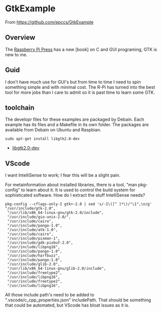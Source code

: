 # GtkExample

From <https://github.com/epccs/GtkExample>

## Overview

The [Raspberry Pi Press] has a new [book] on C and GUI programing, GTK is new to me.

[Raspberry Pi Press]: https://www.raspberrypi.org/blog/an-introduction-to-c-gui-programming-the-new-book-from-raspberry-pi-press/
[boook]: https://www.raspberrypi.org/magpi-issues/C_GUI_Programming.pdf


## Guid

I don't have much use for GUI's but from time to time I need to spin something simple and with minimal cost. The R-Pi has turned into the best tool for more jobs than I care to admit so it is past time to learn some GTK.


## toolchain

The developr files for these examples are packaged by Debain. Each example has its files and a Makefile in its own folder. The packages are available from Debain on Ubuntu and Raspbian. 

```
sudo apt-get install libgtk2.0-dev
```

* [libgtk2.0-dev](https://packages.ubuntu.com/search?keywords=libgtk2.0-dev)


## VScode

I want IntelliSense to work; I fear this will be a slight pain.

For metainformation about installed libraries, there is a tool, "man pkg-config" to learn about it. It is used to control the build system for sophisticated software. How do I extract the stuff IntelliSense needs?

```
pkg-config --cflags-only-I gtk+-2.0 | sed 's/-I\([^ ]*\)/"\1",\n/g'
"/usr/include/gtk-2.0",
 "/usr/lib/x86_64-linux-gnu/gtk-2.0/include",
 "/usr/include/gio-unix-2.0/",
 "/usr/include/cairo",
 "/usr/include/pango-1.0",
 "/usr/include/atk-1.0",
 "/usr/include/cairo",
 "/usr/include/pixman-1",
 "/usr/include/gdk-pixbuf-2.0",
 "/usr/include/libpng16",
 "/usr/include/pango-1.0",
 "/usr/include/harfbuzz",
 "/usr/include/pango-1.0",
 "/usr/include/glib-2.0",
 "/usr/lib/x86_64-linux-gnu/glib-2.0/include",
 "/usr/include/freetype2",
 "/usr/include/libpng16",
 "/usr/include/freetype2",
 "/usr/include/libpng16",
```

All those include path's need to be added to ".vscode/c_cpp_properties.json" includePath. That should be something that could be automated, but VScode has bloat issues as it is.